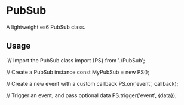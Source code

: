 # PubSub
A lightweight es6 PubSub class.

## Usage
`// Import the PubSub class
import {PS} from './PubSub';

// Create a PubSub instance
const MyPubSub = new PS();

// Create a new event with a custom callback
PS.on('event', callback);

// Trigger an event, and pass optional data
PS.trigger('event', {data});`
`
